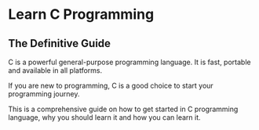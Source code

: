 # Learn C Programming

## The Definitive Guide

C is a powerful general-purpose programming language. It is fast, portable and available in all platforms.

If you are new to programming, C is a good choice to start your programming journey.

This is a comprehensive guide on how to get started in C programming language, why you should learn it and how you can learn it.